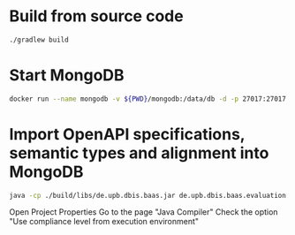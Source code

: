 
# Build from source code

```bash
./gradlew build
```

# Start MongoDB

```bash
docker run --name mongodb -v ${PWD}/mongodb:/data/db -d -p 27017:27017 mongo
```

# Import OpenAPI specifications, semantic types and alignment into MongoDB


```bash
java -cp ./build/libs/de.upb.dbis.baas.jar de.upb.dbis.baas.evaluation.Evaluation
```


Open Project Properties
Go to the page "Java Compiler" 
Check the option "Use compliance level from execution environment"